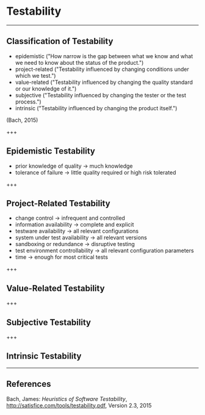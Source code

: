 # Testability

---

## Classification of Testability

- epidemistic ("How narrow is the gap between what we know and what we need to know about the status of the product.")
- project-related ("Testability influenced by changing conditions under which we test.")
- value-related ("Testability influenced by changing the quality standard or our knowledge of it.")
- subjective ("Testability influenced by changing the tester or the test process.")
- intrinsic ("Testability influenced by changing the product itself.")

(Bach, 2015)

+++

## Epidemistic Testability

- prior knowledge of quality -> much knowledge
- tolerance of failure -> little quality required or high risk tolerated

+++

## Project-Related Testability

- change control -> infrequent and controlled
- information availability -> complete and explicit 
- testware availability -> all relevant configurations
- system under test availability -> all relevant versions
- sandboxing or redundance -> disruptive testing
- test environment controllability -> all relevant configuration parameters
- time -> enough for most critical tests

+++

## Value-Related Testability

+++

## Subjective Testability

+++

## Intrinsic Testability

---

## References

Bach, James: *Heuristics of Software Testability*, http://satisfice.com/tools/testability.pdf, Version 2.3, 2015
